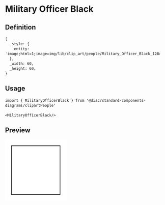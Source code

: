# Military Officer Black

## Definition

```
{
  _style: { 
    entity: 'image;html=1;image=img/lib/clip_art/people/Military_Officer_Black_128x128.pngstrokeColor=none;',
  },
  _width: 60,
  _height: 60,
}
```

## Usage

```
import { MilitaryOfficerBlack } from '@diac/standard-components-diagrams/clipartPeople'

<MilitaryOfficerBlack/>
```

## Preview

<img src="./military-officer-black.png" width="200"/>
